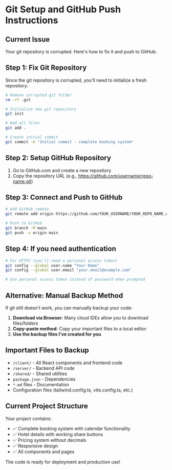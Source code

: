 # Git Setup and GitHub Push Instructions

## Current Issue

Your git repository is corrupted. Here's how to fix it and push to GitHub:

## Step 1: Fix Git Repository

Since the git repository is corrupted, you'll need to initialize a fresh repository:

```bash
# Remove corrupted git folder
rm -rf .git

# Initialize new git repository
git init

# Add all files
git add .

# Create initial commit
git commit -m "Initial commit - complete booking system"
```

## Step 2: Setup GitHub Repository

1. Go to GitHub.com and create a new repository
2. Copy the repository URL (e.g., https://github.com/username/repo-name.git)

## Step 3: Connect and Push to GitHub

```bash
# Add GitHub remote
git remote add origin https://github.com/YOUR_USERNAME/YOUR_REPO_NAME.git

# Push to GitHub
git branch -M main
git push -u origin main
```

## Step 4: If you need authentication

```bash
# For HTTPS (you'll need a personal access token)
git config --global user.name "Your Name"
git config --global user.email "your.email@example.com"

# Use personal access token instead of password when prompted
```

## Alternative: Manual Backup Method

If git still doesn't work, you can manually backup your code:

1. **Download via Browser**: Many cloud IDEs allow you to download files/folders
2. **Copy-paste method**: Copy your important files to a local editor
3. **Use the backup files I've created for you**

## Important Files to Backup

- `/client/` - All React components and frontend code
- `/server/` - Backend API code
- `/shared/` - Shared utilities
- `package.json` - Dependencies
- `*.md` files - Documentation
- Configuration files (tailwind.config.ts, vite.config.ts, etc.)

## Current Project Structure

Your project contains:

- ✅ Complete booking system with calendar functionality
- ✅ Hotel details with working share buttons
- ✅ Pricing system without decimals
- ✅ Responsive design
- ✅ All components and pages

The code is ready for deployment and production use!
